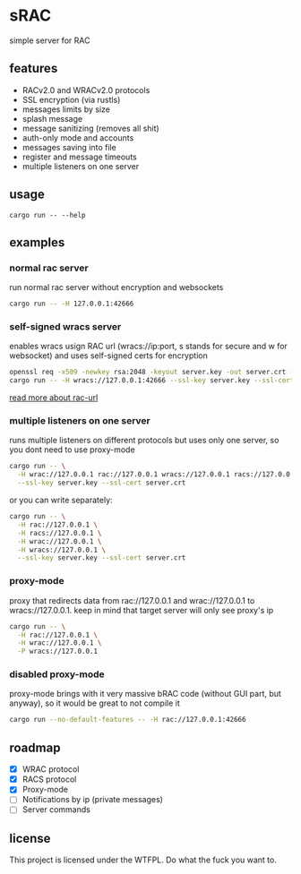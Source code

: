 # sRAC
simple server for RAC

## features

- RACv2.0 and WRACv2.0 protocols
- SSL encryption (via rustls)
- messages limits by size
- splash message
- message sanitizing (removes all shit)
- auth-only mode and accounts
- messages saving into file
- register and message timeouts
- multiple listeners on one server

## usage

```
cargo run -- --help
```

## examples

### normal rac server

run normal rac server without encryption and websockets

```bash
cargo run -- -H 127.0.0.1:42666
```

### self-signed wracs server

enables wracs usign RAC url (wracs://ip:port, s stands for secure and w for websocket) and uses self-signed certs for encryption

```bash
openssl req -x509 -newkey rsa:2048 -keyout server.key -out server.crt -days 365 -nodes
cargo run -- -H wracs://127.0.0.1:42666 --ssl-key server.key --ssl-cert server.crt
```

[read more about rac-url](https://github.com/MeexReay/bRAC/blob/main/docs/url.md)

### multiple listeners on one server

runs multiple listeners on different protocols but uses only one server, so you dont need to use proxy-mode

```bash
cargo run -- \
  -H wrac://127.0.0.1 rac://127.0.0.1 wracs://127.0.0.1 racs://127.0.0.1 \
  --ssl-key server.key --ssl-cert server.crt
```

or you can write separately:

```bash
cargo run -- \
  -H rac://127.0.0.1 \
  -H racs://127.0.0.1 \
  -H wrac://127.0.0.1 \
  -H wracs://127.0.0.1 \
  --ssl-key server.key --ssl-cert server.crt
```

### proxy-mode

proxy that redirects data from rac://127.0.0.1 and wrac://127.0.0.1 to wracs://127.0.0.1. keep in mind that target server will only see proxy's ip

```bash
cargo run -- \
  -H rac://127.0.0.1 \
  -H wrac://127.0.0.1 \
  -P wracs://127.0.0.1
```

### disabled proxy-mode

proxy-mode brings with it very massive bRAC code (without GUI part, but anyway), so it would be great to not compile it

```bash
cargo run --no-default-features -- -H rac://127.0.0.1:42666
```

## roadmap

- [x] WRAC protocol
- [x] RACS protocol
- [x] Proxy-mode
- [ ] Notifications by ip (private messages)
- [ ] Server commands

## license

This project is licensed under the WTFPL. Do what the fuck you want to. 
